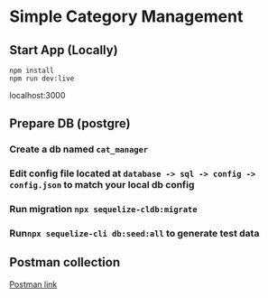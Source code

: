 # Simple Category Management

## Start App (Locally)


`npm install`\
`npm run dev:live`

localhost:3000

## Prepare DB (postgre)

### Create a db named `cat_manager`


### Edit config file located at `database -> sql -> config -> config.json` to match your local db config 

### Run migration `npx sequelize-cldb:migrate`

### Run`npx sequelize-cli db:seed:all` to generate test data


## Postman collection

[Postman link](https://documenter.getpostman.com/view/6871862/2sA2xnx9xS)
